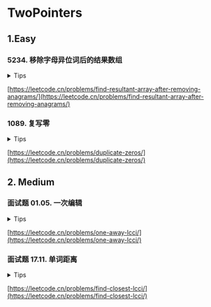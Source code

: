 # TwoPointers

## 1.Easy

### 5234. 移除字母异位词后的结果数组

<details>
<summary>Tips</summary>

1. 用Map判断异位词
2. 维护2个指针left,right从同一方向遍历
3. 每次不是异位词的时候left=right
4. 每次循环right++

</details>

[https://leetcode.cn/problems/find-resultant-array-after-removing-anagrams/](https://leetcode.cn/problems/find-resultant-array-after-removing-anagrams/)

### 1089. 复写零

<details>
<summary>Tips</summary>

1. 找到0就就开始右移动即可

</details>

[https://leetcode.cn/problems/duplicate-zeros/](https://leetcode.cn/problems/duplicate-zeros/)

## 2. Medium

### 面试题 01.05. 一次编辑

<details>
<summary>Tips</summary>

1. 分情况讨论2者的长度差
2. 然后双指针移动

</details>

[https://leetcode.cn/problems/one-away-lcci/](https://leetcode.cn/problems/one-away-lcci/)

### 面试题 17.11. 单词距离

<details>
<summary>Tips</summary>

1. 同方向的双指针
2. 每次和左边最后的下标比较即可

</details>


[https://leetcode.cn/problems/find-closest-lcci/](https://leetcode.cn/problems/find-closest-lcci/)